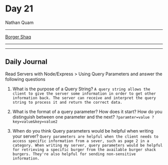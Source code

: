 # Day 21
Nathan Quam

---

[Borger Shaq](https://github.com/NathanMQuam/burger-shack-node-api)

---
---

## Daily Journal

Read Servers with Node/Express > Using Query Parameters and answer the following questions

1. What is the purpose of a Query String?
`
A query string allows the client to give the server some information in order to get other information back. The server can receive and interpret the query string to process it and return the correct data.
`

2. What is the format of a query parameter? How does it start? How do you distinguish between one parameter and the next?
`
?paramter=value
?key=value&key=value2
`

3. When do you think Query parameters would be helpful when writing your server?
`
Query parameters are helpful when the client needs to access specific information from a sever, such as page 2 in a category. When writing my server, query parameters would be helpful for retrieving a specific burger from the available burger shack burgers. They're also helpful for sending non-sensitive information.
`